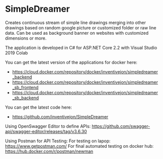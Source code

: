 # SimpleDreamer
Creates continuous stream of simple line drawings merging into other drawings based on random google picture or customized folder or raw line data.
Can be used as background banner on websites with customized dimensions or more.

The application is developed in C# for ASP.NET Core 2.2 with Visual Studio 2019 Colab

You can get the latest version of the applications for docker here:
- https://cloud.docker.com/repository/docker/inventivejon/simpledreamer_backend
- https://cloud.docker.com/repository/docker/inventivejon/simpledreamer_sb_frontend
- https://cloud.docker.com/repository/docker/inventivejon/simpledreamer_sb_backend

You can get the latest code here:
- https://github.com/inventivejon/SimpleDreamer

Using OpenSwagger Editor to define APIs:
https://github.com/swagger-api/swagger-editor/releases/tag/v3.6.30

Using Postman for API Testing:
For testing on lapop: https://www.getpostman.com/
For final automated testing on docker hub: https://hub.docker.com/r/postman/newman
